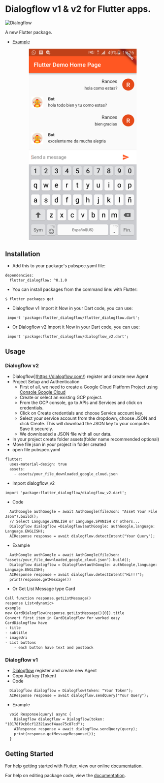 # Dialogflow v1 & v2 for Flutter apps.


![Dialogflow](https://github.com/VictorRancesCode/flutter_dialogflow/raw/master/dialogflow.png) 

A new Flutter package.
* [Example](https://github.com/VictorRancesCode/flutter_dialogflow/tree/master/example)


<p align="center">
  <img src="image1.png" width="350"/>
</p>

## Installation

* Add this to your package's pubspec.yaml file:
```
dependencies:
  flutter_dialogflow: ^0.1.0
```
* You can install packages from the command line:
  with Flutter:
```
$ flutter packages get
```

* Dialogflow v1  Import it Now in your Dart code, you can use:
```
 import 'package:flutter_dialogflow/flutter_dialogflow.dart';
```
* Or Dialogflow v2  Import it Now in your Dart code, you can use:
```
 import 'package:flutter_dialogflow/dialogflow_v2.dart';
```

## Usage

### Dialogflow v2
* Dialogflow](https://dialogflow.com/) register and create new Agent
* Project Setup and Authentication
    * First of all, we need to create a Google Cloud Platform Project using [Console Google Cloud](https://console.cloud.google.com/)
    * Create or select an existing GCP project.
    * From the GCP console, go to APIs and Services and click on credentials. 
    * Click on Create credentials and choose Service account key.
    * Select your service account from the dropdown, choose JSON and click Create. This will download the JSON key to your computer. Save it securely.
    * We downloaded a JSON file with all our data.
* In your project create folder assets(folder name recommended optional)
* Move file json in your project in folder created
* open file pubspec.yaml
```
flutter:
  uses-material-design: true
  assets:
    - assets/your_file_downloaded_google_cloud.json
```
* Import dialogflow_v2
```
import 'package:flutter_dialogflow/dialogflow_v2.dart';
```

* Code
```
  AuthGoogle authGoogle = await AuthGoogle(fileJson: "Asset Your File Json").build();
  // Select Language.ENGLISH or Language.SPANISH or others...
  Dialogflow dialogflow =Dialogflow(authGoogle: authGoogle,language: Language.ENGLISH); 
  AIResponse response = await dialogflow.detectIntent("Your Query");
```

* Example
```
  AuthGoogle authGoogle = await AuthGoogle(fileJson: "assets/your_file_downloaded_google_cloud.json").build();
  Dialogflow dialogflow = Dialogflow(authGoogle: authGoogle,language: Language.ENGLISH);
  AIResponse response = await dialogflow.detectIntent("Hi!!!");
  print(response.getMessage())
```

* Or Get List Message type Card 
```
Call function response.getListMessage() 
response List<dynamic>
example 
new CardDialogflow(response.getListMessage()[0]).title
Convert first item in CardDialogflow for worked easy
CardDialogflow have
- title
- subtitle
- imageUri
- List buttons
    - each button have text and postback
```
 

### Dialogflow v1
* [Dialogflow](https://dialogflow.com/) register and create new Agent
* Copy Api key (Token)
* Code
```
  Dialogflow dialogflow = Dialogflow(token: "Your Token");
  AIResponse response = await dialogflow.sendQuery("Your Query");
```
* Example
```
  void Response(query) async {
    Dialogflow dialogflow = Dialogflow(token: "10178f9cb6cf12321asdf4aae75c87cd");
    AIResponse response = await dialogflow.sendQuery(query);
    print(response.getMessageResponse());
  }
```


## Getting Started

For help getting started with Flutter, view our online [documentation](https://flutter.io/).

For help on editing package code, view the [documentation](https://flutter.io/developing-packages/).